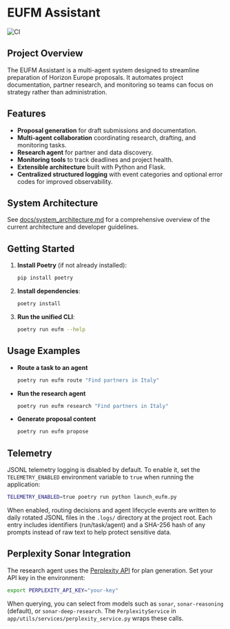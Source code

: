 # EUFM Assistant
![CI](https://github.com/PandaAllIn/eufm/actions/workflows/ci.yml/badge.svg)

## Project Overview
The EUFM Assistant is a multi-agent system designed to streamline preparation of Horizon Europe proposals.
It automates project documentation, partner research, and monitoring so teams can focus on strategy rather than administration.

## Features
- **Proposal generation** for draft submissions and documentation.
- **Multi-agent collaboration** coordinating research, drafting, and monitoring tasks.
- **Research agent** for partner and data discovery.
- **Monitoring tools** to track deadlines and project health.
- **Extensible architecture** built with Python and Flask.
- **Centralized structured logging** with event categories and optional error codes for improved observability.

## System Architecture
See [docs/system_architecture.md](docs/system_architecture.md) for a comprehensive overview of the current architecture and developer guidelines.

## Getting Started
1. **Install Poetry** (if not already installed):
   ```bash
   pip install poetry
   ```
2. **Install dependencies**:
   ```bash
   poetry install
   ```
3. **Run the unified CLI**:
   ```bash
   poetry run eufm --help
   ```

## Usage Examples
- **Route a task to an agent**
  ```bash
  poetry run eufm route "Find partners in Italy"
  ```
- **Run the research agent**
  ```bash
  poetry run eufm research "Find partners in Italy"
  ```
- **Generate proposal content**
  ```bash
  poetry run eufm propose
  ```

## Telemetry

JSONL telemetry logging is disabled by default. To enable it, set
the `TELEMETRY_ENABLED` environment variable to `true` when running the
application:

```bash
TELEMETRY_ENABLED=true poetry run python launch_eufm.py
```

When enabled, routing decisions and agent lifecycle events are written to
daily rotated JSONL files in the `.logs/` directory at the project root.
Each entry includes identifiers (run/task/agent) and a SHA-256 hash of
any prompts instead of raw text to help protect sensitive data.

## Perplexity Sonar Integration
The research agent uses the [Perplexity API](https://docs.perplexity.ai/docs/getting-started) for plan generation. 
Set your API key in the environment:
```bash
export PERPLEXITY_API_KEY="your-key"
```

When querying, you can select from models such as `sonar`, `sonar-reasoning` (default), or `sonar-deep-research`. The
`PerplexityService` in `app/utils/services/perplexity_service.py` wraps these calls.
